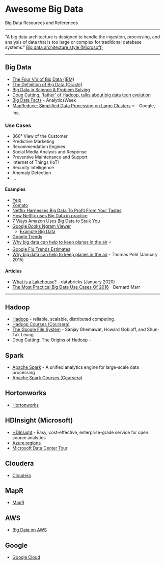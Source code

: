 # Awesome Big Data
Big Data Resources and References

-----
"A big data architecture is designed to handle the ingestion, processing, and analysis of data that is too large or complex for traditional database systems." [Big data architecture style (Microsoft)](https://docs.microsoft.com/en-us/azure/architecture/guide/architecture-styles/big-data)


-----

## Big Data
* [The Four V's of Big Data (IBM)](https://www.ibmbigdatahub.com/infographic/four-vs-big-data)
* [The Definition of Big Data (Oracle)](https://www.oracle.com/big-data/guide/what-is-big-data.html)
* [Big Data in Science & Problem Solving](https://international-soil-radiocarbon-database.github.io/SOC-Hub/2018/06/27/Bigdata-Ag/)
* [Doug Cutting, ‘father’ of Hadoop, talks about big data tech evolution](https://www.computerweekly.com/news/450420002/Doug-Cutting-father-of-Hadoop-talks-about-big-data-tech-evolution)
* [Big Data Facts](https://analyticsweek.com/content/big-data-facts/) - AnalyticsWeek 
* [MapReduce: Simplified Data Processing on Large Clusters](https://static.googleusercontent.com/media/research.google.com/en//archive/mapreduce-osdi04.pdf) :star: - Google, Inc.

### Use Cases
* 360° View of the Customer
* Predictive Marketing
* Recommendation Engines
* Social Media Analysis and Response
* Preventive Maintenance and Support
* Internet of Things (IoT)
* Security Intelligence
* Anomaly Detection
* ...

#### Examples
* [Yelp](https://www.yelp.com/)
* [Zomato](https://www.zomato.com/)
* [Netflix Harnesses Big Data To Profit From Your Tastes](https://www.forbes.com/sites/jonmarkman/2019/02/25/netflix-harnesses-big-data-to-profit-from-your-tastes/)
* [How Netflix uses Big Data in practice](https://www.bernardmarr.com/default.asp?contentID=695)
* [7 Ways Amazon Uses Big Data to Stalk You](https://www.investopedia.com/articles/insights/090716/7-ways-amazon-uses-big-data-stalk-you-amzn.asp)
* [Google Books Ngram Viewer](https://books.google.com/ngrams/)
    * [Example Big Data](https://books.google.com/ngrams/graph?content=big+data&direct_url=t1%3B%2Cbig%20data%3B%2Cc0#t1%3B%2Cbig%20data%3B%2Cc0%26ref%3Dnajielkoto0)
* [Google Trends](https://trends.google.com/trends/explore)
* [Why big data can help to keep planes in the air](https://blogs.sap.com/2015/01/20/why-airlines-need-to-keep-planes-in-the-air/) :star:
* [Google Flu Trends Estimates](https://www.google.com/publicdata/explore?ds=z3bsqef7ki44ac_)
* [Why big data can help to keep planes in the air](https://blogs.sap.com/2015/01/20/why-airlines-need-to-keep-planes-in-the-air/) - Thomas Pohl (January 2015)

#### Articles
* [What is a Lakehouse?](https://databricks.com/blog/2020/01/30/what-is-a-data-lakehouse.html) - databricks (January 2020)
* [The Most Practical Big Data Use Cases Of 2016](https://www.forbes.com/sites/bernardmarr/2016/08/25/the-most-practical-big-data-use-cases-of-2016/) - Bernard Marr


-----

## Hadoop
   * [Hadoop](https://hadoop.apache.org/) - reliable, scalable, distributed computing.
   * [Hadoop Courses (Coursera)](https://www.coursera.org/search?query=hadoop&)
   * [The Google File System](https://research.google/pubs/pub51/) - Sanjay Ghemawat, Howard Gobioff, and Shun-Tak Leung
   * [Doug Cutting: The Origins of Hadoop](https://www.youtube.com/watch?v=ebgXN7VaIZA) - 
   
## Spark
   * [Apache Spark](https://spark.apache.org/) - A unified analytics engine for large-scale data processing
   * [Apache Spark Courses (Coursera)](https://www.coursera.org/courses?query=apache%20spark) 
## Hortonworks
   * [Hortonworks](https://hortonworks.com/)
## HDInsight (Microsoft)
   * [HDInsight](https://azure.microsoft.com/en-in/services/hdinsight/?cdn=disable) - Easy, cost-effective, enterprise-grade service for open source analytics
   * [Azure regions](https://azure.microsoft.com/en-in/global-infrastructure/regions/)
   * [Microsoft Data Center Tour](https://www.youtube.com/watch?v=9VWA-7_-Pb0)
## Cloudera
   * [Cloudera](https://www.cloudera.com/)
## MapR
   * [MapR](https://mapr.com/)
## AWS
* [Big Data on AWS](https://aws.amazon.com/big-data/getting-started/)
## Google
* [Google Cloud](https://cloud.google.com/solutions/big-data/)
